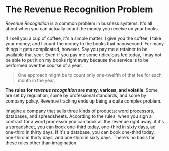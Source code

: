 # The Revenue Recognition Problem

*Revenue Recognition* is a common problem in busness systems. It's all about when you can actually count the money you receive on your books.

If I sell you a cup of coffee, it's a simple matter: I give you the coffee, I take your money, and I count the money to the books that nanosecond. For many things it gets complicated, however. Say you pay me a retainer to be available that year. Even if you pay me some ridiculous fee today, I may not be able to put it on my books right away because the service is to be performed over the course of a year.

> One approach might be to count only one-twelfth of that fee for each month in the year.

**The rules for _revenue recognition_ are many, various, and volatile**. Some are set by regulation, some by professional standards, and some by company policy. Revenue tracking ends up being a quite complex problem.

Imagine a company that sells three kinds of products: word processors, databases, and spreadsheets. According to the rules, when you sign a contract for a word processor you can book all the revenue right away. if it's a spreadsheet, you can book one-third today, one-third in sixty days, ad one-third in thirty days. If it's a database, you can book one-third today, one-third in thirty days, and one-third in sixty days. There's no basis for these rules other than imagination.

